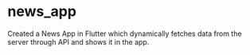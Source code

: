 # news_app
 Created a News App in Flutter which dynamically fetches data from the server through API and shows it in the app.
